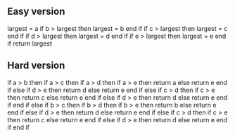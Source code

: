 ## Easy version
largest = a
if b > largest then
  largest = b
end if
if c > largest then
  largest = c
end if
if d > largest then
  largest = d
end if
if e > largest then
  largest = e
end if
return largest

## Hard version
if a > b then
  if a > c then
    if a > d then
      if a > e then
        return a
      else
        return e
      end if
    else if d > e then
        return d
      else
        return e
    end if
  else if c > d then
      if c > e then
        return c
      else
        return e
      end if
    else if d > e then
        return d
      else
        return e
    end if
  end if
else if b > c then
    if b > d then
      if b > e then
        return b
      else
        return e
      end if
    else if d > e then
        return d
      else
        return e
    end if
  else if c > d then
      if c > e then
        return c
      else
        return e
      end if
    else if d > e then
        return d
      else
        return e
    end if
end if